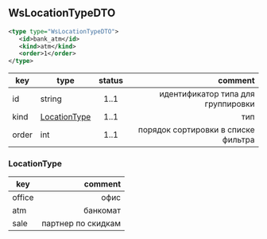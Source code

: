 ## WsLocationTypeDTO

```xml
<type type="WsLocationTypeDTO">
   <id>bank_atm</id>
   <kind>atm</kind>
   <order>1</order>
</type>
```

key | type | status | comment
--- | ---- | :----: | ---:
id | string | 1..1 | идентификатор типа для группировки
kind | [LocationType](#locationtype) | 1..1 | тип
order | int | 1..1 | порядок сортировки в списке фильтра

### LocationType

key | comment
--- | ---:
office | офис
atm | банкомат
sale | партнер по скидкам
